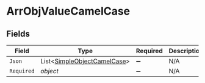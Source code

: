 # ArrObjValueCamelCase


## Fields

| Field                                                                       | Type                                                                        | Required                                                                    | Description                                                                 | Example                                                                     |
| --------------------------------------------------------------------------- | --------------------------------------------------------------------------- | --------------------------------------------------------------------------- | --------------------------------------------------------------------------- | --------------------------------------------------------------------------- |
| `Json`                                                                      | List<[SimpleObjectCamelCase](../../Models/Shared/SimpleObjectCamelCase.md)> | :heavy_minus_sign:                                                          | N/A                                                                         | ["...","..."]                                                               |
| `Required`                                                                  | *object*                                                                    | :heavy_minus_sign:                                                          | N/A                                                                         |                                                                             |